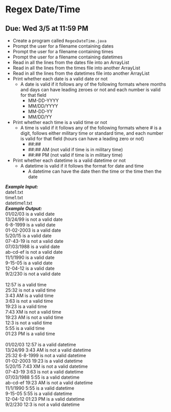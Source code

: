 # Regex Date/Time

## Due: Wed 3/5 at 11:59 PM

- Create a program called `RegexDateTime.java`
- Prompt the user for a filename containing dates
- Prompt the user for a filename containing times
- Prompt the user for a filename containing datetimes
- Read in all the lines from the dates file into an ArrayList
- Read in all the lines from the times file into another ArrayList
- Read in all the lines from the datetimes file into another ArrayList
- Print whether each date is a valid date or not
  - A date is valid if it follows any of the following formats where months and days can have leading zeroes or not and each number is valid for that field
    - MM-DD-YYYY
    - MM/DD/YYYY
    - MM-DD-YY
    - MM/DD/YY
- Print whether each time is a valid time or not
  - A time is valid if it follows any of the following formats where # is a digit, follows either military time or standard time, and each number is valid for that field (hours can have a leading zero or not)
    - ##:##
    - ##:## AM (not valid if time is in military time)
    - ##:## PM (not valid if time is in military time)
- Print whether each datetime is a valid datetime or not
  - A datetime is valid if it follows the format for date and time
    - A datetime can have the date then the time or the time then the date

***Example Input:***\
date1.txt\
time1.txt\
datetime1.txt\
***Example Output:***\
01/02/03 is a valid date\
13/24/99 is not a valid date\
6-8-1999 is a valid date\
01-02-2003 is a valid date\
5/20/15 is a valid date\
07-43-19 is not a valid date\
07/03/1988 is a valid date\
ab-cd-ef is not a valid date\
11/1/1990 is a valid date\
9-15-05 is a valid date\
12-04-12 is a valid date\
9/2/230 is not a valid date\
\
12:57 is a valid time\
25:32 is not a valid time\
3:43 AM is a valid time\
3:63 is not a valid time\
19:23 is a valid time\
7:43 XM is not a valid time\
19:23 AM is not a valid time\
12:3 is not a valid time\
5:55 is a valid time\
01:23 PM is a valid time\
\
01/02/03 12:57 is a valid datetime\
13/24/99 3:43 AM is not a valid datetime\
25:32 6-8-1999 is not a valid datetime\
01-02-2003 19:23 is a valid datetime\
5/20/15 7:43 XM is not a valid datetime\
07-43-19 3:63 is not a valid datetime\
07/03/1988 5:55 is a valid datetime\
ab-cd-ef 19:23 AM is not a valid datetime\
11/1/1990 5:55 is a valid datetime\
9-15-05 5:55 is a valid datetime\
12-04-12 01:23 PM is a valid datetime\
9/2/230 12:3 is not a valid datetime
